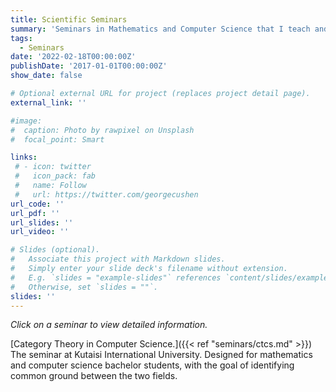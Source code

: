 ```yaml
---
title: Scientific Seminars
summary: 'Seminars in Mathematics and Computer Science that I teach and participate in at various institutions, primarily at Kutaisi International University.'
tags:
  - Seminars
date: '2022-02-18T00:00:00Z'
publishDate: '2017-01-01T00:00:00Z'
show_date: false

# Optional external URL for project (replaces project detail page).
external_link: ''

#image:
#  caption: Photo by rawpixel on Unsplash
#  focal_point: Smart

links:
 # - icon: twitter
 #   icon_pack: fab
 #   name: Follow
 #   url: https://twitter.com/georgecushen
url_code: ''
url_pdf: ''
url_slides: ''
url_video: ''

# Slides (optional).
#   Associate this project with Markdown slides.
#   Simply enter your slide deck's filename without extension.
#   E.g. `slides = "example-slides"` references `content/slides/example-slides.md`.
#   Otherwise, set `slides = ""`.
slides: ''
---
```

 
 *Click on a seminar to view detailed information.*

 [Category Theory in Computer Science.]({{< ref "seminars/ctcs.md" >}}) The seminar at Kutaisi International University. Designed for mathematics and computer science bachelor students, with the goal of identifying common ground between the two fields.


